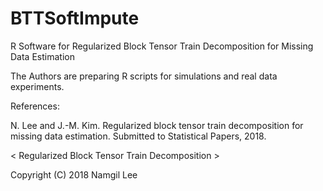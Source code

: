 # BTTSoftImpute
R Software for Regularized Block Tensor Train Decomposition for Missing Data Estimation

The Authors are preparing R scripts for simulations and real data experiments.

References:

  N. Lee and J.-M. Kim. Regularized block tensor train decomposition for missing data estimation. Submitted to Statistical Papers, 2018. 
  

< Regularized Block Tensor Train Decomposition >

Copyright (C) 2018 Namgil Lee
